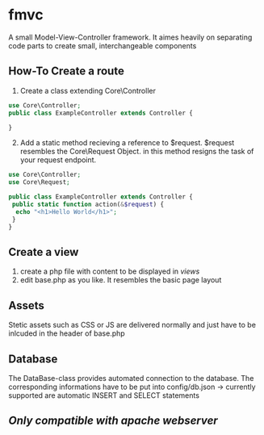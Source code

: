 # fmvc
A small Model-View-Controller framework.
It aimes heavily on separating code parts to create small, interchangeable components

## How-To Create a route
1. Create a class extending Core\Controller
```PHP
use Core\Controller;
public class ExampleController extends Controller {

}
```
2. Add a static method recieving a reference to $request. $request resembles the Core\Request Object.
in this method resigns the task of your request endpoint.
```PHP
use Core\Controller;
use Core\Request;

public class ExampleController extends Controller {
 public static function action(&$request) {
  echo "<h1>Hello World</h1>";
 }
}
```
## Create a view
1. create a php file with content to be displayed in _views_
2. edit base.php as you like. It resembles the basic page layout

## Assets
Stetic assets such as CSS or JS are delivered normally and just have to be inlcuded in the header of base.php

## Database
The DataBase-class provides automated connection to the database.
The corresponding informations have to be put into config/db.json
 -> currently supported are automatic INSERT and SELECT statements
## _Only compatible with apache webserver_
